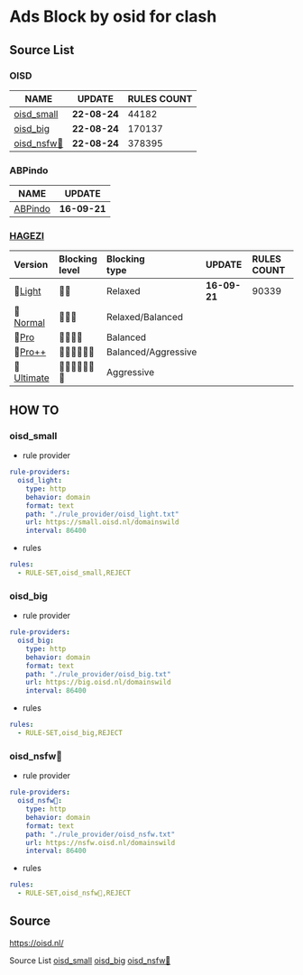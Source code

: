 # Ads Block by osid for clash

## Source List

### OISD
NAME | UPDATE | RULES COUNT
------------ | ------------- | -------------
[oisd_small](https://small.oisd.nl/domainswild) | **22-08-24** | 44182
[oisd_big](https://big.oisd.nl/domainswild) | **22-08-24** | 170137
[oisd_nsfw🔞](https://nsfw.oisd.nl/domainswild) | **22-08-24** | 378395


### ABPindo
NAME | UPDATE |
------------ | -------------
[ABPindo](https://raw.githubusercontent.com/ABPindo/indonesianadblockrules/master/subscriptions/domain.txt) | **16-09-21** 

### [HAGEZI](https://github.com/hagezi/dns-blocklists)
| Version | Blocking<br>level | Blocking<br>type | UPDATE | RULES COUNT |
|:--------|:---------------|:--------------|:--------------|:--------------|
| :green_book:[Light](#light)| :green_book::green_book:| Relaxed | **16-09-21** | 90339
| :blue_book:[Normal](#normal)       | :blue_book::blue_book::blue_book:                                                           | Relaxed/Balanced    |
| :ledger:[Pro](#pro)                | :ledger::ledger::ledger::ledger:                                                            | Balanced            |
| :orange_book:[Pro++](#proplus)     | :orange_book::orange_book::orange_book::orange_book::orange_book::orange_book:              | Balanced/Aggressive |
| :closed_book:[Ultimate](#ultimate) | :closed_book::closed_book::closed_book::closed_book::closed_book::closed_book::closed_book: | Aggressive |

## HOW TO

### oisd_small

* rule provider
```yaml
rule-providers:
  oisd_light:
    type: http
    behavior: domain
    format: text
    path: "./rule_provider/oisd_light.txt"
    url: https://small.oisd.nl/domainswild
    interval: 86400
```

* rules
```yaml
rules:
  - RULE-SET,oisd_small,REJECT
```

### oisd_big

* rule provider
```yaml
rule-providers:
  oisd_big:
    type: http
    behavior: domain
    format: text
    path: "./rule_provider/oisd_big.txt"
    url: https://big.oisd.nl/domainswild
    interval: 86400
```

* rules
```yaml
rules:
  - RULE-SET,oisd_big,REJECT
```

### oisd_nsfw🔞

* rule provider
```yaml
rule-providers:
  oisd_nsfw🔞:
    type: http
    behavior: domain
    format: text
    path: "./rule_provider/oisd_nsfw.txt"
    url: https://nsfw.oisd.nl/domainswild
    interval: 86400
```

* rules
```yaml
rules:
  - RULE-SET,oisd_nsfw🔞,REJECT
```

## Source

https://oisd.nl/

Source List
[oisd_small](https://small.oisd.nl/domainswild) 
[oisd_big](https://big.oisd.nl/domainswild)
[oisd_nsfw🔞](https://nsfw.oisd.nl/domainswild) 

